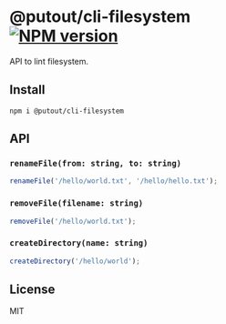 # @putout/cli-filesystem [![NPM version][NPMIMGURL]][NPMURL]

[NPMIMGURL]: https://img.shields.io/npm/v/@putout/cli-filesystem.svg?style=flat&longCache=true
[NPMURL]: https://npmjs.org/package/@putout/cli-filesystem "npm"

API to lint filesystem.

## Install

```
npm i @putout/cli-filesystem
```

## API

### `renameFile(from: string, to: string)`

```js
renameFile('/hello/world.txt', '/hello/hello.txt');
```

### `removeFile(filename: string)`

```js
removeFile('/hello/world.txt');
```

### `createDirectory(name: string)`

```js
createDirectory('/hello/world');
```

## License

MIT
